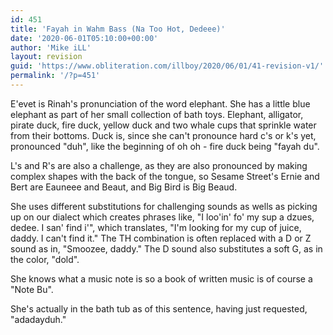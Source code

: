 ```yaml
---
id: 451
title: 'Fayah in Wahm Bass (Na Too Hot, Dedeee)'
date: '2020-06-01T05:10:00+00:00'
author: 'Mike iLL'
layout: revision
guid: 'https://www.obliteration.com/illboy/2020/06/01/41-revision-v1/'
permalink: '/?p=451'
---
```


E'evet is Rinah's pronunciation of the word elephant. She has a little blue elephant as part of her small collection of bath toys. Elephant, alligator, pirate duck, fire duck, yellow duck and two whale cups that sprinkle water from their bottoms. Duck is, since she can't pronounce hard c's or k's yet, pronounced "duh", like the beginning of oh oh - fire duck being "fayah du".

L's and R's are also a challenge, as they are also pronounced by making complex shapes with the back of the tongue, so Sesame Street's Ernie and Bert are Eauneee and Beaut, and Big Bird is Big Beaud.

She uses different substitutions for challenging sounds as wells as picking up on our dialect which creates phrases like, "I loo'in' fo' my sup a dzues, dedee. I san' find i'", which translates, "I'm looking for my cup of juice, daddy. I can't find it." The TH combination is often replaced with a D or Z sound as in, "Smoozee, daddy." The D sound also substitutes a soft G, as in the color, "dold".

She knows what a music note is so a book of written music is of course a "Note Bu".

She's actually in the bath tub as of this sentence, having just requested, "adadayduh."